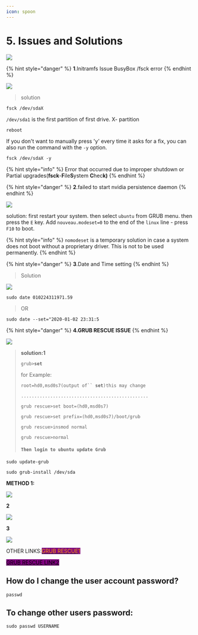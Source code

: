 ```yaml
---
icon: spoon
---
```


# 5. Issues and Solutions

![](<../.gitbook/assets/Bug fixing.gif>)

{% hint style="danger" %}
**1**.Initramfs Issue BusyBox /fsck error
{% endhint %}

![](../.gitbook/assets/FSCK.jpg)

> solution

```
fsck /dev/sdaX
```

&#x20;`/dev/sda1` is the first partition of first drive. X- partition

```
reboot
```

If you don't want to manually press 'y' every time it asks for a fix, you can also run the command with the `-y` option.

```
fsck /dev/sdaX -y
```

{% hint style="info" %}
Error that occurred due to improper shutdown or Partial upgrades(**fsck**-**F**ile**S**ystem **C**hec**k)**
{% endhint %}

{% hint style="danger" %}
**2**.failed to start nvidia persistence daemon
{% endhint %}

![](../.gitbook/assets/500089300355_338398.jpg)

solution: first restart your system. then select `ubuntu` from GRUB menu. then press the `E` key. Add `nouveau.modeset=0` to the end of the `linux` line - press `F10` to boot.

{% hint style="info" %}
&#x20;`nomodeset` is a temporary solution in case a system does not boot without a proprietary driver. This is not to be used permanently.
{% endhint %}

{% hint style="danger" %}
**3**.Date and Time setting
{% endhint %}

> Solution

![](../.gitbook/assets/IMAGE2.jpg)

```
sudo date 010224311971.59
```

> OR

```
sudo date --set="2020-01-02 23:31:5
```

{% hint style="danger" %}
**4.GRUB RESCUE ISSUE**
{% endhint %}

![](../.gitbook/assets/grubpic.jpg)

> **solution:1**
>
> `grub>`**`set`**
>
> for Example:
>
> `root=hd0,msd0s7(output of`` `**`set`**`)this may change`
>
> `................................................`
>
> `grub rescue>set boot=(hd0,msd0s7)`
>
> `grub rescue>set prefix=(hd0,msd0s7)/boot/grub`
>
> `grub rescue>insmod normal`
>
> `grub rescue>normal`
>
> #### `Then login to ubuntu update Grub`
>
> &#x20;

```
sudo update-grub
```

```
sudo grub-install /dev/sda
```

**METHOD 1:**

![](../.gitbook/assets/grub.JPG)

**2**

![](../.gitbook/assets/grub2.JPG)

**3**

![](../.gitbook/assets/grub3.JPG)

OTHER LINKS:[<mark style="color:orange;background-color:purple;">GRUB RESCUE</mark>](https://www.pcsuggest.com/grub-rescue-linux/)<mark style="color:orange;background-color:purple;">1</mark>&#x20;

[<mark style="background-color:purple;">GRUB RESCUE LINK2</mark>](https://itsfoss.com/fix-minimal-bash-line-editing-supported-grub-error-linux/)



## How do I change the user account password?

```
passwd
```

## To change other users password:

```
sudo passwd USERNAME
```
